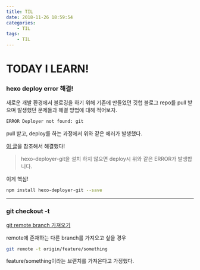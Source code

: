 ```yaml
---
title: TIL
date: 2018-11-26 18:59:54
categories:
    - TIL
tags:
    - TIL
---
```


# TODAY I LEARN!

### hexo deploy error 해결!

새로운 개발 환경에서 블로깅을 하기 위해 기존에 만들었던 깃헙 블로그 repo를 pull 받으며 발생했던 문제들과 해결 방법에 대해 적어보자.

``` bash
ERROR Deployer not found: git
```

pull 받고, deploy를 하는 과정에서 위와 같은 에러가 발생했다.

[이 글](https://simhyejin.github.io/2016/06/20/hexo-github-pages/)을 참조해서 해결했다!

> hexo-deployer-git을 설치 하지 않으면 deploy시 위와 같은 ERROR가 발생합니다.

이게 핵심!
``` bash
npm install hexo-deployer-git --save
```

---

### git checkout -t
[git remote branch 가져오기](https://cjh5414.github.io/get-git-remote-branch/)

remote에 존재하는 다른 branch를 가져오고 싶을 경우
``` bash
git remote -t origin/feature/something
```

feature/something이라는 브랜치를 가져온다고 가정했다.
